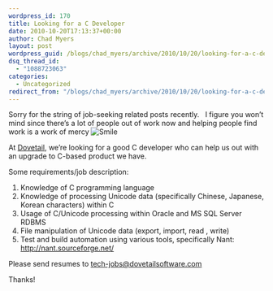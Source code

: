 ```yaml
---
wordpress_id: 170
title: Looking for a C Developer
date: 2010-10-20T17:13:37+00:00
author: Chad Myers
layout: post
wordpress_guid: /blogs/chad_myers/archive/2010/10/20/looking-for-a-c-developer.aspx
dsq_thread_id:
  - "1088723063"
categories:
  - Uncategorized
redirect_from: "/blogs/chad_myers/archive/2010/10/20/looking-for-a-c-developer.aspx/"
---
```

Sorry for the string of job-seeking related posts recently.&#160;&#160; I figure you won’t mind since there’s a lot of people out of work now and helping people find work is a work of mercy <img style="border-bottom-style: none;border-right-style: none;border-top-style: none;border-left-style: none" class="wlEmoticon wlEmoticon-smile" alt="Smile" src="https://lostechies.com/content/chadmyers/uploads/2011/03/wlEmoticon-smile_0A049782.png" />

At [Dovetail](http://www.dovetailsoftware.com), we’re looking for a good C developer who can help us out with an upgrade to C-based product we have.

Some requirements/job description:

  1. Knowledge of C programming language
  2. Knowledge of processing Unicode data (specifically Chinese, Japanese, Korean characters) within C
  3. Usage of C/Unicode processing within Oracle and MS SQL Server RDBMS
  4. File manipulation of Unicode data (export, import, read , write)
  5. Test and build automation using various tools, specifically Nant:&#160; <http://nant.sourceforge.net/>

Please send resumes to <tech-jobs@dovetailsoftware.com>

Thanks!